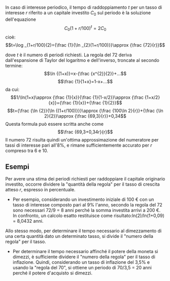 In caso di interesse periodico, il tempo di raddoppiamento $t$ per un tasso di interesse $r$ riferito a un capitale investito $C_0$ sul periodo è la soluzione dell'equazione 
$$C_0(1+r/100)^{t}=2C_0$$ 
cioè:
$$t=\log _{1+r/100}(2)={\frac {1}{\ln _{2}(1+r/100)}}\approx {\frac {72}{r}}$$

dove _t_ è il numero di periodi richiesti.
La regola del 72 deriva dall'espansione di Taylor del logaritmo e dell'inverso, troncate al secondo termine:
$$\ln {(1+x)}=x-{\frac {x^{2}}{2}}+...$$
$$\frac {1}{1+x}=1-x+...$$
da cui:
$$1/\ln(1+x)\approx {\frac {1}{x}}{\frac {1}{1-x/2}}\approx {\frac {1+x/2}{x}}={\frac {1}{x}}+{\frac {1}{2}}$$
$$t={\frac {\ln {2}}{\ln {(1+r/100)}}}\approx {\frac {100\ln 2}{r}}+{\frac {\ln 2}{2}}\approx {\frac {69,3}{r}}+0,34$$
Questa formula può essere scritta anche come
$$\frac {69,3+0,34r}{r}$$Il numero 72 risulta quindi un'ottima approssimazione del numeratore per tassi di interesse pari all'8%, e rimane sufficientemente accurato per _r_ compreso tra 6 e 10.

## Esempi
Per avere una stima dei periodi richiesti per raddoppiare il capitale originario investito, occorre dividere la "quantità della regola" per il tasso di crescita atteso $r$, espresso in percentuale.

- Per esempio, considerando un investimento iniziale di 100 € con un tasso di interesse composto pari al 9% l'anno, secondo la regola del 72 sono necessari 72/9 = 8 anni perché la somma investita arrivi a 200 €. In confronto, un calcolo esatto restituisce come risultato:ln(2)/ln(1+0,09) = 8,0432 anni.  

Allo stesso modo, per determinare il tempo necessario al dimezzamento di una certa quantità dato un determinato tasso, si divide il "numero della regola" per il tasso.
- Per determinare il tempo necessario affinché il potere della moneta si dimezzi, è sufficiente dividere il "numero della regola" per il tasso di inflazione. Quindi, considerando un tasso di inflazione del 3,5% e usando la "regola del 70", si ottiene un periodo di 70/3,5 = 20 anni perché il potere d'acquisto si dimezzi.
